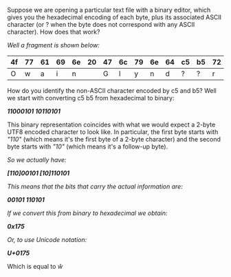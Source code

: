 
Suppose we are opening a particular text file with a binary editor, which gives you the hexadecimal encoding of each byte, plus its associated ASCII character (or ? when the byte does not correspond with any ASCII character). How does that work? 

*Well a fragment is shown below:*


| 4f | 77 | 61 | 69 | 6e | 20 | 47 | 6c | 79 | 6e | 64 | c5 | b5 | 72 |
|-|-|-|-|-|-|-|-|-|-|-|-|-|-|
| O | w | a | i | n | | G | l | y | n | d | ? | ? | r |


How do you identify the non-ASCII character encoded by c5 and b5? 
Well we start with converting c5 b5 from hexadecimal to binary:

***11000101 10110101***


This binary representation coincides with what we would expect a 2-byte UTF8 encoded character to look like. In particular, the first byte starts with *"110"* (which means it's the first byte of a 2-byte character) and the second byte starts with *"10"* (which means it's a follow-up byte).

*So we actually have:*

***[110]00101 [10]110101***


*This means that the bits that carry the actual information are:*

***00101 110101***


*If we convert this from binary to hexadecimal we obtain:*

***0x175***


*Or, to use Unicode notation:*

***U+0175***

Which is equal to *ŵ*